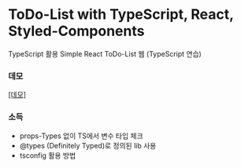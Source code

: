 # ToDo-List with TypeScript, React, Styled-Components

TypeScript 활용 Simple React ToDo-List 웹 (TypeScript 연습)

### 데모

[[데모]](https://leye195.github.io/TS-toDOList/)

### 소득

- props-Types 없이 TS에서 변수 타입 체크
- @types (Definitely Typed)로 정의된 lib 사용
- tsconfig 활용 방법
